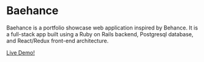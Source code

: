 # Baehance

Baehance is a portfolio showcase web application inspired by Behance. It is a full-stack app built using a Ruby on Rails backend, Postgresql database, and React/Redux front-end architecture.

[Live Demo!][heroku]

[heroku]: https://baehance.herokuapp.com/
